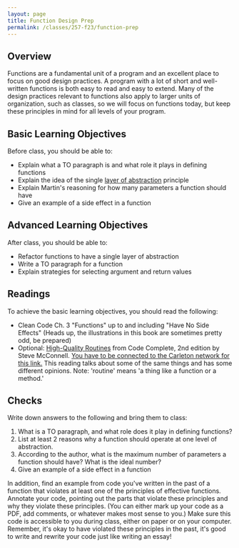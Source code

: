 ```yaml
---
layout: page
title: Function Design Prep
permalink: /classes/257-f23/function-prep
---
```


## Overview
Functions are a fundamental unit of a program and an excellent place to focus on good design practices. A program with a lot of short and well-written functions is both easy to read and easy to extend. Many of the design practices relevant to functions also apply to larger units of organization, such as classes, so we will focus on functions today, but keep these principles in mind for all levels of your program.

## Basic Learning Objectives
Before class, you should be able to:
* Explain what a TO paragraph is and what role it plays in defining functions
* Explain the idea of the single [layer of abstraction](https://en.wikipedia.org/wiki/Abstraction_layer) principle
* Explain Martin's reasoning for how many parameters a function should have
* Give an example of a side effect in a function

## Advanced Learning Objectives
After class, you should be able to:
* Refactor functions to have a single layer of abstraction
* Write a TO paragraph for a function
* Explain strategies for selecting argument and return values

## Readings
To achieve the basic learning objectives, you should read the following:
* Clean Code Ch. 3 "Functions" up to and including "Have No Side Effects" (Heads up, the illustrations in this book are sometimes pretty odd, be prepared)
* Optional: [High-Quality Routines](https://cs.carleton.edu/faculty/jondich/local/high-quality-routines.pdf) from Code Complete, 2nd edition by Steve McConnell. [You have to be connected to the Carleton network for this link.](https://apps.carleton.edu/campus/its/services/accounts/offcampus/) This reading talks about some of the same things and has some different opinions. Note: 'routine' means 'a thing like a function or a method.'

## Checks
Write down answers to the following and bring them to class:
1. What is a TO paragraph, and what role does it play in defining functions?
2. List at least 2 reasons why a function should operate at one level of abstraction.
3. According to the author, what is the maximum number of parameters a function should have? What is the ideal number?
4. Give an example of a side effect in a function

In addition, find an example from code you've written in the past of a function that violates at least one of the principles of effective functions. Annotate your code, pointing out the parts that violate these principles and why they violate these principles. (You can either mark up your code as a PDF, add comments, or whatever makes most sense to you.) Make sure this code is accessible to you during class, either on paper or on your computer. Remember, it's okay to have violated these principles in the past, it's good to write and rewrite your code just like writing an essay!